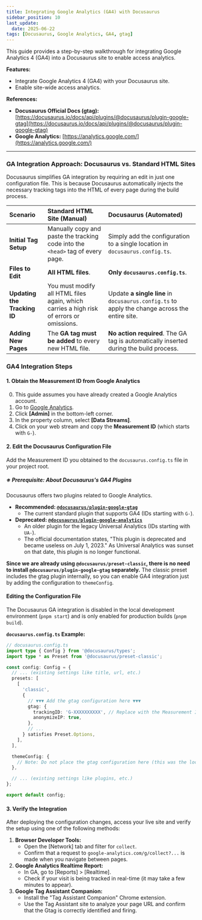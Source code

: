 ```yaml
---
title: Integrating Google Analytics (GA4) with Docusaurus
sidebar_position: 10
last_update:
  date: 2025-06-22
tags: [Docusaurus, Google Analytics, GA4, gtag]
---
```


This guide provides a step-by-step walkthrough for integrating Google Analytics 4 (GA4) into a Docusaurus site to enable access analytics.

**Features:**
*   Integrate Google Analytics 4 (GA4) with your Docusaurus site.
*   Enable site-wide access analytics.

<!-- truncate -->

**References:**
*   **Docusaurus Official Docs (gtag):** [https://docusaurus.io/docs/api/plugins/@docusaurus/plugin-google-gtag](https://docusaurus.io/docs/api/plugins/@docusaurus/plugin-google-gtag)
*   **Google Analytics:** [https://analytics.google.com/](https://analytics.google.com/)

---

### GA Integration Approach: Docusaurus vs. Standard HTML Sites

Docusaurus simplifies GA integration by requiring an edit in just one configuration file. This is because Docusaurus automatically injects the necessary tracking tags into the HTML of every page during the build process.

| Scenario | Standard HTML Site (Manual) | Docusaurus (Automated) |
| :--- | :--- | :--- |
| **Initial Tag Setup** | Manually copy and paste the tracking code into the `<head>` tag of every page. | Simply add the configuration to a single location in `docusaurus.config.ts`. |
| **Files to Edit** | **All HTML files**. | **Only `docusaurus.config.ts`**. |
| **Updating the Tracking ID** | You must modify all HTML files again, which carries a high risk of errors or omissions. | Update **a single line** in `docusaurus.config.ts` to apply the change across the entire site. |
| **Adding New Pages** | The **GA tag must be added** to every new HTML file. | **No action required**. The GA tag is automatically inserted during the build process. |

### GA4 Integration Steps

#### 1. Obtain the Measurement ID from Google Analytics

0.  This guide assumes you have already created a Google Analytics account.
1.  Go to [Google Analytics](https://analytics.google.com/).
2.  Click **[Admin]** in the bottom-left corner.
3.  In the property column, select **[Data Streams]**.
4.  Click on your web stream and copy the **Measurement ID** (which starts with `G-`).

#### 2. Edit the Docusaurus Configuration File

Add the Measurement ID you obtained to the `docusaurus.config.ts` file in your project root.

##### ※ Prerequisite: About Docusaurus's GA4 Plugins

Docusaurus offers two plugins related to Google Analytics.

*   **Recommended: [`@docusaurus/plugin-google-gtag`](https://docusaurus.io/docs/api/plugins/@docusaurus/plugin-google-gtag)**
    *   The current standard plugin that supports GA4 (IDs starting with `G-`).
*   **Deprecated: [`@docusaurus/plugin-google-analytics`](https://docusaurus.io/docs/api/plugins/@docusaurus/plugin-google-analytics)**
    *   An older plugin for the legacy Universal Analytics (IDs starting with `UA-`).
    *   The official documentation states, "This plugin is deprecated and became useless on July 1, 2023." As Universal Analytics was sunset on that date, this plugin is no longer functional.

**Since we are already using `@docusaurus/preset-classic`, there is no need to install `@docusaurus/plugin-google-gtag` separately.**
The classic preset includes the gtag plugin internally, so you can enable GA4 integration just by adding the configuration to `themeConfig`.

#### Editing the Configuration File
The Docusaurus GA integration is disabled in the local development environment (`pnpm start`) and is only enabled for production builds (`pnpm build`).

**`docusaurus.config.ts` Example:**
```typescript
// docusaurus.config.ts
import type { Config } from '@docusaurus/types';
import type * as Preset from '@docusaurus/preset-classic';

const config: Config = {
  // ... (existing settings like title, url, etc.)
  presets: [
    [
      'classic',
      {
        // ▼▼▼ Add the gtag configuration here ▼▼▼
        gtag: {
          trackingID: 'G-XXXXXXXXXX', // Replace with the Measurement ID from step 1
          anonymizeIP: true,
        },
        // ...
      } satisfies Preset.Options,
    ],
  ],

  themeConfig: {
    // Note: Do not place the gtag configuration here (this was the location for the deprecated plugin)
  },

  // ... (existing settings like plugins, etc.)
};

export default config;
```

#### 3. Verify the Integration

After deploying the configuration changes, access your live site and verify the setup using one of the following methods:

1.  **Browser Developer Tools:**
    *   Open the [Network] tab and filter for `collect`.
    *   Confirm that a request to `google-analytics.com/g/collect?...` is made when you navigate between pages.
2.  **Google Analytics Realtime Report:**
    *   In GA, go to [Reports] > [Realtime].
    *   Check if your visit is being tracked in real-time (it may take a few minutes to appear).
3.  **Google Tag Assistant Companion:**
    *   Install the "Tag Assistant Companion" Chrome extension.
    *   Use the Tag Assistant site to analyze your page URL and confirm that the Gtag is correctly identified and firing.
